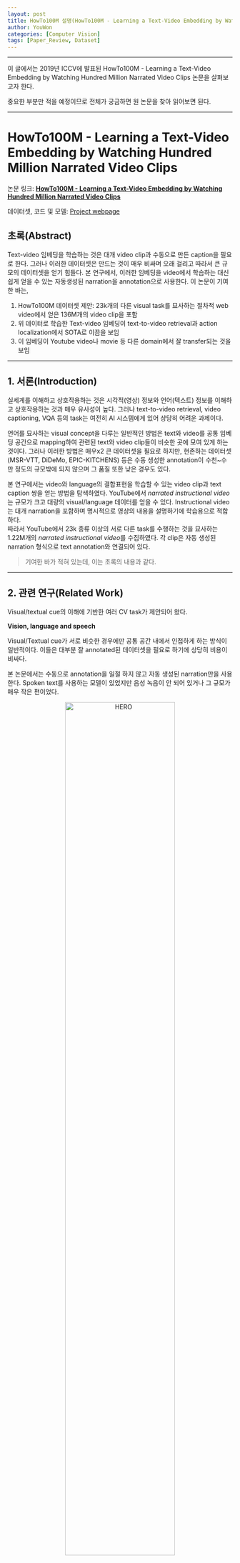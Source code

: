 ```yaml
---
layout: post
title: HowTo100M 설명(HowTo100M - Learning a Text-Video Embedding by Watching Hundred Million Narrated Video Clips, Antoine Miech et al, 7 Jun 2019, 1906.03327)
author: YouWon
categories: [Computer Vision]
tags: [Paper_Review, Dataset]
---
```


---

이 글에서는 2019년 ICCV에 발표된 HowTo100M - Learning a Text-Video Embedding by Watching Hundred Million Narrated Video Clips 논문을 살펴보고자 한다.


중요한 부분만 적을 예정이므로 전체가 궁금하면 원 논문을 찾아 읽어보면 된다.

---

# HowTo100M - Learning a Text-Video Embedding by Watching Hundred Million Narrated Video Clips

논문 링크: **[HowTo100M - Learning a Text-Video Embedding by Watching Hundred Million Narrated Video Clips](https://arxiv.org/abs/1906.03327)**

데이터셋, 코드 및 모델: [Project webpage](https://www.di.ens.fr/willow/research/howto100m/)

## 초록(Abstract)

Text-video 임베딩을 학습하는 것은 대개 video clip과 수동으로 만든 caption을 필요로 한다. 그러나 이러한 데이터셋은 만드는 것이 매우 비싸며 오래 걸리고 따라서 큰 규모의 데이터셋을 얻기 힘들다. 본 연구에서, 이러한 임베딩을 video에서 학습하는 대신 쉽게 얻을 수 있는 자동생성된 narration을 annotation으로 사용한다. 이 논문이 기여한 바는,

1. HowTo100M 데이터셋 제안: 23k개의 다른  visual task를 묘사하는 절차적 web video에서 얻은 136M개의 video clip을 포함
2. 위 데이터로 학습한 Text-video 임베딩이 text-to-video retrieval과 action localization에서 SOTA로 이끔을 보임
3. 이 임베딩이 Youtube video나 movie 등 다른 domain에서 잘 transfer되는 것을 보임


---

## 1. 서론(Introduction)

실세계를 이해하고 상호작용하는 것은 시각적(영상) 정보와 언어(텍스트) 정보를 이해하고 상호작용하는 것과 매우 유사성이 높다. 그러나 text-to-video retrieval, video captioning, VQA 등의 task는 여전히 AI 시스템에게 있어 상당히 어려운 과제이다.

언어를 묘사하는 visual concept을 다루는 일반적인 방법은 text와 video를 공통 임베딩 공간으로 mapping하여 관련된 text와 video clip들이 비슷한 곳에 모여 있게 하는 것이다. 그러나 이러한 방법은 매우x2 큰 데이터셋을 필요로 하지만, 현존하는 데이터셋(MSR-VTT, DiDeMo, EPIC-KITCHENS) 등은 수동 생성한 annotation이 수천~수만 정도의 규모밖에 되지 않으며 그 품질 또한 낮은 경우도 있다.

본 연구에서는 video와 language의 결합표현을 학습할 수 있는 video clip과 text caption 쌍을 얻는 방법을 탐색하였다. YouTube에서 *narrated instructional video*는 규모가 크고 대량의 visual/language 데이터를 얻을 수 있다. Instructional video는 대개 narration을 포함하며 명시적으로 영상의 내용을 설명하기에 학습용으로 적합하다.  
따라서 YouTube에서 23k 종류 이상의 서로 다른 task를 수행하는 것을 묘사하는 1.22M개의 *narrated instructional video*를 수집하였다. 각 clip은 자동 생성된 narration 형식으로 text annotation와 연결되어 있다.


> 기여한 바가 적혀 있는데, 이는 초록의 내용과 같다.



---

## 2. 관련 연구(Related Work)

Visual/textual cue의 이해에 기반한 여러 CV task가 제안되어 왔다.

**Vision, language and speech**

Visual/Textual cue가 서로 비슷한 경우에만 공통 공간 내에서 인접하게 하는 방식이 일반적이다. 이들은 대부분 잘 annotated된 데이터셋을 필요로 하기에 상당히 비용이 비싸다.  

본 논문에서는 수동으로 annotation을 일절 하지 않고 자동 생성된 narration만을 사용한다. Spoken text를 사용하는 모델이 있었지만 음성 녹음이 안 되어 있거나 그 규모가 매우 작은 편이었다.

<center><img src="/public/img/2021-08-18-HowTo100M/fig01.png" width="70%" alt="HERO"></center>

**Learning from instructional videos**

복잡한 과제를 해결하는 학습 과정으로써 최근 주목받고 있다. Visual-linguistic reference resolution, action segmentation 등의 task에서 여러 모델이 제안되었으나 역시 적은 수의 미리 지정된 label에서 추출한 trasncription만이 존재했다.

이후 WikiHow, COIN, CrossTask 등의 데이터셋이 만들어졌고 이들은 대개 YouTube에서 대량의 영상 정보를 획득하였다. HowTo100M도 비슷하게 YouTube에서 영상을 얻었으나 그 양이 전례없이 매우 방대하다.

**Large scale data for model pretraining**

Noisy할 수도 있는 web data로부터 얻은 대규모 데이터셋은 language 및 vision 모델에서 유망한 부분이다. [BERT](https://greeksharifa.github.io/nlp(natural%20language%20processing)%20/%20rnns/2019/08/23/BERT-Pre-training-of-Deep-Bidirectional-Transformers-for-Language-Understanding/), [GPT-2](https://greeksharifa.github.io/nlp(natural%20language%20processing)%20/%20rnns/2019/08/28/OpenAI-GPT-2-Language-Models-are-Unsupervised-Multitask-Learners/) 등은 대규모 데이터를 사용하여 많은 task에서 SOTA를 달성하였다. GPT-2와 WebText는 Reddit에서 얻은 40GB의 text를 사용하여 좋은 결과를 얻었다.

이에 영감을 받아 video와 language의 공통 임베딩을 학습하고자 하였다. YouTube에서 얻은 1M 이상의 영상을 사용하여, 미세조정 없이도 instructional video에서 이전 결과를 넘을 뿐 아니라 non-instructinoal video에 대해서도 잘 작동한다.



---

## 3. The HowTo100M dataset

요리, 수공예, 개인 생활/관리, 원예 등의 활동에 대한 내용을 포함하는 1.22M개의 영상을 포함한다. 각 영상은 (올린 사람이 만들었을) 자막 혹은 ASR로 자동 생성된 narration을 가진다.



### 3.1 Data collection


**Visual tasks**

- Instructional video는 어떻게 특정 활동을 수행하는지를 묘사하기 때문에 어떤 활동이 있는지를 먼저 WikiHow("어떻게 무엇을 하는가"라는 12만 개의 article 포함)에서 가져왔다.  
- 많은 영상들 중 추상적인 것("선물 선택하기")보다는 "시각적인" 활동("땅콩버터 만들기")에 초점을 맞추었다. Task는 12종류로 한정하였고 관계/경제/사업 등 추상적인 task는 제외하였다.
- "물리적인" 활동이 포함되는 것(make, build, change)을 남기고 그렇지 않은 것(be, accept, feel)은 반자동으로 제거하였다. 
- 최종적으로 23,611개의 visual task가 생성되었다.


<center><img src="/public/img/2021-08-18-HowTo100M/fig02.png" width="100%" alt="HERO"></center>


**Instructional videos**

`How to <task name>` 형태의 제목을 가지며 영어 자막(사람이 올렸거나 혹은 YouTube API인 ASR로 얻은 것)을 가지는 영상을 찾았다. 이후 다음 과정을 통해 품질과 일관성을 높였다.

- 검색 결과의 상위 200까지만 사용하고 나머지는 관련성이 별로 없을 가정하에 제외함
- 조회수 100 미만의 영상은 제외
- 100 단어 이하의 영상은 배울 것이 별로 없으므로 제외
- 2,000초 이하의 영상만 사용
- 중복 영상(동일 ID) 제거


### 3.2 Paired video clips and captions

자막은 text의 뭉치들로 이루어져 있으며 때때로 완전한 문장의 형태가 아닌 경우도 있다. 각 줄은 영상의 특정 구간과 연관된다(특히 그 자막이 읽히는 부분). 각 자막을 caption으로 사용하여 video clip의 연관된 구간과 쌍을 만든다(그림 2).

MSR-VTT와 같은 clip-caption 쌍으로 구성된 다른 데이터셋과 달리 HowTo100M은 자동으로 만든 narration을 사용한다. 그래서 (아마도) 약하게 짝을 이룬(*weakly paired*) 것으로 생각된다. 영상에서는 구독자와 소통하는 등 주제와 상관 없는 내용이 있을 수도 있고 문장도 완전하지 않거나 문법적으로 틀릴 수도 있다. 임의로 400개의 clip-caption 쌍을 선택해서 확인한 결과 자막에 포함된 물체나 행동 등이 적어도 한 번 나올 확률은 51%였다.

**Statistics**

12개의 분류로 나누어져 있으며 예시는 그림 2에서 볼 수 있다. 자세한 내용은 부록 A에 있다.  
각 데이터셋의 clip-caption의 개수는 표 1에서 볼 수 있다.

<center><img src="/public/img/2021-08-18-HowTo100M/table01.png" width="70%" alt="HERO"></center>

HowTo100M은,

- 다른 데이터셋에 비해 훨씬 크다.
- 자동 생성된 annotation을 사용하여 자막의 품질이 깨끗하지 않다.
- 평균적으로 하나의 영상은 110개의 clip-caption 쌍을 만들며 clip당 4초, 4단어 정도이다.
- 100개를 임의로 확인한 결과 71%는 instructional한 영상, 12%는 vlog, 7%는 리뷰나 광고였다.
    - vlog나 리뷰, 광고는 시각적인 내용과 narration 사이의 관련성이 있을 수 있다.   
- non-instructional video를 특별히 제거하지는 않았는데, 공통 임베딩을 학습하는 데 도움을 줄 수 있어서다.


---



## 4. Text-video joint embedding model

$n$개의 video clip과 연관된 caption $\{ (V_i, C_i) \}^n_{i=1}$이 주어진다. 

$$ \mathbf{v} \in \mathbb{R}^{d_v}, \mathbf{c} \in \mathbb{R}^{d_c} $$

목적은 video와 caption feature를 $d$차원의 공통 공간으로 mapping하는 함수를 만드는 것이다.

$$ f : \mathbb{R}^{d_v} \rightarrow \mathbb{R}^{d}, \quad g : \mathbb{R}^{d_c} \rightarrow \mathbb{R}^{d}  $$

cosine 유사도는 caption $C$가 video clip $V$를 묘사하면 큰 값을 갖는다.

<center><img src="/public/img/2021-08-18-HowTo100M/eq01.png" width="30%" alt="HERO"></center>

비선형 embedding 함수를 사용한다. $W$는 학습가능한 parameter이고 $\circ$는 내적을 의미한다.

<center><img src="/public/img/2021-08-18-HowTo100M/eq02.png" width="50%" alt="HERO"></center>

$$ W_1^v \in \mathbb{R}^{d \times d_v}, W_1^c \in \mathbb{R}^{d \times d_c}, W_2^v, W_2^c \in \mathbb{R}^{d \times d}, b \in \mathbb{R}^d $$

실험에서는 $d$는 모두 4096을 사용하였고 총 parameter 개수는 67M개이다.

위 식의 오른쪽 부분은 선형 FC layer로 거기에 gating function을 더해 출력 범위는 $0\sim1$이 된다. 결과적으로 embedding function은 입력 벡터간 비선형 곱연산 상호작용을 모델링한다.

**Loss**

max-margin ranking loss를 사용한다. 각 반복 동안 mini-batch $\mathcal{B}$의 caption-clip 쌍 $(V_i, C_i)_{i \in \mathcal{B}}$에 대해서 손실함수는

<center><img src="/public/img/2021-08-18-HowTo100M/eq03.png" width="50%" alt="HERO"></center>

이다. 

$$ \mathcal{B}=\{i_1, ..., i_b \} \subset \{1, ..., n \} $$

- $s_{i,j}$는 video clip과 caption 간 유사도 점수이다.
- $\mathcal{N}_i$는 caption-clip $i$에 대한 negative pair이다.
- $\delta$는 margin이다. 실험에서는  $\delta=0.1$이다.

**Sampling strategy**

Negative pair $ \{(V_i, C_i) : i \ne j \}$ 의 절반은 같은 원본 YouTube 영상에서 만들어졌고, 나머지 절반은 서로 다른 영상에서 가져온 것이다. 본 논문에서 intra-negative sampling을 적용하여 학습된 embedding이 주제와 관련 없는 배경보다는 상관이 있는 부분에 중점을 두도록 하였다. 부록 C에서 positive에 대한 설명을 볼 수 있다.  
또한 학습 데이터 자체가 일부 noisy하기 때문에 더 이상의 sampling 방식은 성능 개선으로 이어지지 않았다.

**Clip and caption representation**

clip feature $\mathbf{v}$는 temporally max-pooled pre-extracted CNN feature로 구성된다. caption feature $\mathbf{c}$는 미리 계산된 단어 임베딩 위에 있는 얕은 1D-CNN의 출력값이다. 자세한 내용은 5.1절을 참조한다.


---


## 5. 실험(Experiments)

어떻게 강력한 video-text 표현을 학습할 수 있는지 설명한다. CrossTask, YouCook2, MSR-VTT, LSMDC 등에서 실험한 결과를 보고한다.

실험 결과는,

- CrossTask, YouCook2 등 instructional 영상 데이터셋에서는 HowTo100M에서 학습된 off-the-shelf 임베딩이 매우 작고 수동으로 만든 데이터셋에 비해 훨씬 좋다.
- 일반적인 YouTube 영상을 모아놓은 MSR-VTT 같은 데이터셋에서, HowTo100M 임베딩은 MSR-VTT에서 학습된 모델과 비등한 성능을 보여준다.
- MSR-VTT의 일부만 갖고 미세조정한 HowTo100M 모델이 SOTA를 능가한다.
- LSMDC에서 미세조정한 임베딩은 domain의 큰 차이에도 불구하고 video, script에 대한 일반화 성능이 뛰어나다.
- HowTo100M의 규모의 중요성을 증명한다.

### 5.1. Implementation details

**Video features**

사전학습한 2D/3D CNN에서 frame/video 수준 feature를 추출한다. 

- 2D는 1초당 1 frame 비율로 ImageNet으로 사전학습한 Resnet-152를 사용한다.
- 3D는 1초당 1.5 feature 비율로 Kinetics로 사전학습한 ResNeXt-101 16frames 모델을 사용한다.

Temporal max-pooling으로 더 긴 video clip에 대한 feature를 aggregate하고 2D와 3D feature를 이어 붙여서 각 clip당 4096차원의 벡터를 최종 생성한다.

**Text pre-processing**

- 일반적인 영어 stop-word를 제거한다.
- GoogleNews의 사전학습된 word2vec을 사용한다.

**Training time**

- feature 추출 이후 전체 데이터셋에 대해 임베딩 모델을 학습하는 것은 상대적으로 시간이 적게 걸리며 하나의 Tesla P100 GPU에서 3일이 걸리지 않았다.

### 5.2. Datasets and evaluation setups

**Action step localization**

**CrossTask**는 18개의 task, 수동 생성한 action segment annotation이 있는 2.7k개의 instructional video를 포함한다. 또한 각 task당 짧은 자연어 설명으로 된 action step 순서를 제공한다. HowTo100M에서 학습한 모델을 CrossTask의 video의 모든 frame과 action label의 유사도를 계산하여 step localization을 수행한다.  
[Cross-task weakly supervised learning from instructional videos](https://arxiv.org/abs/1903.08225)에서와 같은 평가 방식을 사용한다.


**Text-based video retrieval**

자연어 query를 사용하여 video clip retrieval task에서도 실험하였다. Textual description이 주어지면, 수많은 video 중에서 이를 표현하는 video clip을 찾는 문제이다. R@1, R@5, R@10 과 median rank(MR)로 평가기준을 사용하였다.

- **YouCook2**: YouTube에서 모은 요리 영상 데이터셋으로 89개의 recipe, 14k개의 clip을 포함하며 모두 수동 생성한 annotation을 포함한다.  text set clip이 주어지지 않으므로 3.5k개를 validation set으로 사용한다. HowTo100M에 있는 일부 annotation은 제거하였다.
- **MSR-VTT**: 음악, 영화, 스포츠 등 20가지 분류를 묘사하는 257개의 video query에서 모든 일반 영상들로 200k개의 clip 및 수동 생성된 annotation을 포함한다. 
- **LSMDC**: 101k개의 영화 clip-caption으로 이루어진 데이터셋으로 자막 또는 audio description이 연결되어 있다. 1000개의 쌍을 test set으로 사용했다.

### 5.3. Study of negative pair sampling strategy

임베딩을 학습할 시 negative caption-video 쌍을 샘플링하는 전략을 실험해 보았다.

<center><img src="/public/img/2021-08-18-HowTo100M/table03.png" width="70%" alt="HERO"></center>

같은 영상에서 negative를 찾는 intra-negative 방식이 좋다는 것을 알 수 있다. 이는 MSR-VTT이나 LSMDC보다 더 fine-grained한 데이터셋인 YouCook2와 CrossTask에서 더 두드러진다.


### 5.4. Scale matters

실제로 HowTo100M과 같은 대규모 데이터셋이 필요한지를 알아본다. 그래서 데이터셋 중 일부분만 사용하여 사전학습을 시킨 다음 다른 데이터셋에 대해 실험한 결과는 다음과 같다.

<center><img src="/public/img/2021-08-18-HowTo100M/fig03.png" width="70%" alt="HERO"></center>

학습에 사용한 영상의 수가 많을수록 성능이 좋기 때문에, 대규모 데이터셋의 필요성이 입증되었다. 그리고 수렴하는 것도 관찰되지 않았기 때문에 더 많은 데이터를 모아 성능을 더욱 향상시킬 가능성도 있다.



### 5.5. Comparison with state-of-the-art


**CrossTask**

현재 SOTA인 약한 지도학습 방식의 모델과 비교하여 HowTo100M에서 학습한 off-the-shelf 임베딩을 비교한다. 기존 모델은 step localization에 최적화되었던 것임에도 본 논문의 모델이 한 task를 제외하고 모든 task에서 성능이 더 좋다.

<center><img src="/public/img/2021-08-18-HowTo100M/table04.png" width="100%" alt="HERO"></center>

따라서 대용량의 narrated video로 학습하는 방식이 annotation이 있더라도 소규모의 데이터셋으로 학습하는 것보다 더 낫다고 결론내릴 수 있다.


**YouCook2**

이후 실험에서는 

1. HowTo100M로만 학습한 모델 
2. MSR-VTT로만 학습한 모델 
3. HowTo100M에서 사전학습하고 MSR-VTT에서 미세조정한 모델

위 3가지를 실험에 사용하였다.


공식 benchmark가 없어서 HGLMN FV CCA embedding 모델을 사용하였다.  
결과는 YouCook2에서 직접 학습한 모델보다 더 좋으며 R@10에서 13.7%의 향상이 있기도 했다.

<center><img src="/public/img/2021-08-18-HowTo100M/table05.png" width="70%" alt="HERO"></center>

결론은 CrossTask와 비슷하게 HowTo100M 모델이 specific 모델보다 더 성능이 좋다.

**MSR-VTT**

<center><img src="/public/img/2021-08-18-HowTo100M/table06.png" width="70%" alt="HERO"></center>

- instructional 영상 데이터셋과는 달리 MSR-VTT에서 직접 학습한 것이 HowTo100M에서 학습한 모델보다 더 좋다. 이는 일반적인 Youtube 영상이 instructional / VLOG 형식의 영상과는 상당히 다르기 때문으로 추측된다.
- 사전학습한 데이터의 양에 따른 성능 변화도 측정한 결과는 아래와 같다.
    - SOTA 결과는 MST-VTT의 단 20%만 사용한 것과 비등한 수준이다. 이는 훨씬 더 적은 annotation을 사용해도 괜찮다는 뜻이기도 하다.


<center><img src="/public/img/2021-08-18-HowTo100M/fig04.png" width="70%" alt="HERO"></center>


**LSMDC**

HowTo100M과는 상당히 다른 데이터셋이라 어려운 부분이다. 그렇지만 (논문에 실을 정도니) HowTo100M에서 사전학습 후 LSMDC에서 미세조정하는 모델은 역시 LSMDC에서 직접 학습하는 것보다 더 좋은 결과를 가져다준다.

<center><img src="/public/img/2021-08-18-HowTo100M/table07.png" width="70%" alt="HERO"></center>


### 5.6. Cross-dataset fine-tuning evaluation

HowTo100M에서 사전학습하는 것과 다른 데이터셋에서 사전학습하는 경우와 비교했다. 

<center><img src="/public/img/2021-08-18-HowTo100M/fig05.png" width="70%" alt="HERO"></center>

모든 경우 중 HowTo100M에서 사전학습 후 목표 데이터셋에서 미세조정하는 것이 가장 좋다.

### 5.7. Qualitative results

Video Retrieval의 일부 결과 예시를 가져왔다.

<center><img src="/public/img/2021-08-18-HowTo100M/fig06.png" width="60%" alt="HERO"></center>

설명에 부합하는 영상을 잘 찾았음을 확인할 수 있다. 데모는 [공식 홈페이지](https://www.di.ens.fr/willow/research/howto100m/)에서 볼 수 있다.

---

## 6. 결론(Conclusion)

1.2M개 이상의 narrated video에서 얻은 130M개 이상의 clip을 포함하는 HowTo100M 데이터셋을 제시하였다. 데이터 수집 과정은 자동화된 ASR을 사용하여 빠르고 규모를 키우기 쉬우며 수동으로 만들 필요가 없다. 이를 통해 학습한 모델은 다양한 video 관련 task에서 좋은 결과를 얻었으며 데이터, 모델 및 코드를 [공개](https://www.di.ens.fr/willow/research/howto100m/)하였다.

---

## 참고문헌(References)

논문 참조!

--- 

